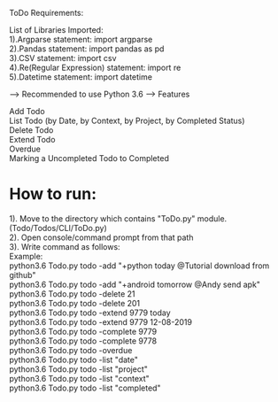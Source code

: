 ToDo Requirements:

List of Libraries Imported:   
1).Argparse statement: import argparse  
2).Pandas statement: import pandas as pd  
3).CSV statement: import csv  
4).Re(Regular Expression) statement: import re  
5).Datetime statement: import datetime

--> Recommended to use Python 3.6 -->
Features

Add Todo  
List Todo (by Date, by Context, by Project, by Completed Status)  
Delete Todo  
Extend Todo  
Overdue  
Marking a Uncompleted Todo to Completed  


# How to run:
1). Move to the directory which contains "ToDo.py" module.(Todo/Todos/CLI/ToDo.py)  
2). Open console/command prompt from that path  
3). Write command as follows:  
  Example:  
  python3.6 Todo.py todo -add "+python today @Tutorial download from github"  
  python3.6 Todo.py todo -add "+android tomorrow @Andy send apk"  
  python3.6 Todo.py todo -delete 21  
  python3.6 Todo.py todo -delete 201  
  python3.6 Todo.py todo -extend 9779 today  
  python3.6 Todo.py todo -extend 9779 12-08-2019  
  python3.6 Todo.py todo -complete 9779  
  python3.6 Todo.py todo -complete 9778  
  python3.6 Todo.py todo -overdue  
  python3.6 Todo.py todo -list "date"  
  python3.6 Todo.py todo -list "project"  
  python3.6 Todo.py todo -list "context"  
  python3.6 Todo.py todo -list "completed"  
